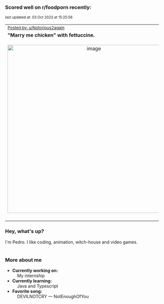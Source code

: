 ### Scored well on r/foodporn recently:

<p align="left"><sub>last updated at: 03 Oct 2023 at 15:25:56</sub></p>

|   |
| --- |
| <sub>[Posted by: u/Notorious2again][source]</sub> |
| **"Marry me chicken" with fettuccine.** | 
|<p align="center"> <img alt="image" src="https://i.redd.it/za4avlaatorb1.jpg" width="550" /> </p>|
|   |

### Hey, what's up?

I'm Pedro. I like coding, animation, witch-house and video games.<br><br>

### More about me
- **Currently working on:**  
&nbsp;&nbsp;&nbsp;&nbsp;My internship
- **Currently learning:**  
&nbsp;&nbsp;&nbsp;&nbsp;Java and Typescript
- **Favorite song:**  
&nbsp;&nbsp;&nbsp;&nbsp;DEVILNOTCRY — NotEnoughOfYou<br><br>

  



  
  
  
[linkedin]: https://linkedin.com/in/pedro-h-r-gomes-8a487b14a/
[gmail]: mailto:pilique11@gmail.com
[source]: https://reddit.com/r/FoodPorn/comments/16xik6r/marry_me_chicken_with_fettuccine/
[redditAPI]: https://www.reddit.com/dev/api/